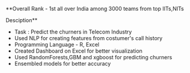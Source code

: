 **Overall Rank - 1st all over India among 3000 teams from top IITs,NITs

Desciption**
  - Task : Predict the churners in Telecom Industry
  - Used NLP for creating features from costumer's call history
  - Programming Language - R, Excel
  - Created Dashboard on Excel for better visualization
  - Used RandomForests,GBM and xgboost for predicting churners
  - Ensembled models for better accuracy 
